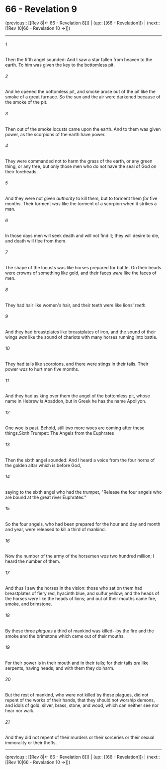 # 66 - Revelation 9

(previous:: [[Rev 8|← 66 - Revelation 8]]) | (up:: [[66 - Revelation]]) | (next:: [[Rev 10|66 - Revelation 10 →]])

***


###### 1 
Then the fifth angel sounded: And I saw a star fallen from heaven to the earth. To him was given the key to the bottomless pit. 

###### 2 
And he opened the bottomless pit, and smoke arose out of the pit like the smoke of a great furnace. So the sun and the air were darkened because of the smoke of the pit. 

###### 3 
Then out of the smoke locusts came upon the earth. And to them was given power, as the scorpions of the earth have power. 

###### 4 
They were commanded not to harm the grass of the earth, or any green thing, or any tree, but only those men who do not have the seal of God on their foreheads. 

###### 5 
And they were not given _authority_ to kill them, but to torment them _for_ five months. Their torment _was_ like the torment of a scorpion when it strikes a man. 

###### 6 
In those days men will seek death and will not find it; they will desire to die, and death will flee from them. 

###### 7 
The shape of the locusts was like horses prepared for battle. On their heads were crowns of something like gold, and their faces _were_ like the faces of men. 

###### 8 
They had hair like women's hair, and their teeth were like lions' _teeth._ 

###### 9 
And they had breastplates like breastplates of iron, and the sound of their wings _was_ like the sound of chariots with many horses running into battle. 

###### 10 
They had tails like scorpions, and there were stings in their tails. Their power _was_ to hurt men five months. 

###### 11 
And they had as king over them the angel of the bottomless pit, whose name in Hebrew _is_ Abaddon, but in Greek he has the name Apollyon. 

###### 12 
One woe is past. Behold, still two more woes are coming after these things.Sixth Trumpet: The Angels from the Euphrates 

###### 13 
Then the sixth angel sounded: And I heard a voice from the four horns of the golden altar which is before God, 

###### 14 
saying to the sixth angel who had the trumpet, "Release the four angels who are bound at the great river Euphrates." 

###### 15 
So the four angels, who had been prepared for the hour and day and month and year, were released to kill a third of mankind. 

###### 16 
Now the number of the army of the horsemen _was_ two hundred million; I heard the number of them. 

###### 17 
And thus I saw the horses in the vision: those who sat on them had breastplates of fiery red, hyacinth blue, and sulfur yellow; and the heads of the horses _were_ like the heads of lions; and out of their mouths came fire, smoke, and brimstone. 

###### 18 
By these three _plagues_ a third of mankind was killed--by the fire and the smoke and the brimstone which came out of their mouths. 

###### 19 
For their power is in their mouth and in their tails; for their tails _are_ like serpents, having heads; and with them they do harm. 

###### 20 
But the rest of mankind, who were not killed by these plagues, did not repent of the works of their hands, that they should not worship demons, and idols of gold, silver, brass, stone, and wood, which can neither see nor hear nor walk. 

###### 21 
And they did not repent of their murders or their sorceries or their sexual immorality or their thefts.

***

(previous:: [[Rev 8|← 66 - Revelation 8]]) | (up:: [[66 - Revelation]]) | (next:: [[Rev 10|66 - Revelation 10 →]])
